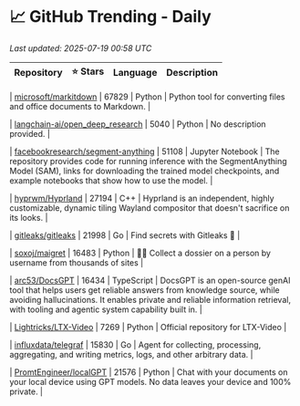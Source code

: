 # 📈 GitHub Trending - Daily

_Last updated: 2025-07-19 00:58 UTC_

| Repository | ⭐ Stars | Language | Description |
|------------|--------:|----------|-------------|

| [microsoft/markitdown](https://github.com/microsoft/markitdown) | 67829 | Python | Python tool for converting files and office documents to Markdown. |

| [langchain-ai/open_deep_research](https://github.com/langchain-ai/open_deep_research) | 5040 | Python | No description provided. |

| [facebookresearch/segment-anything](https://github.com/facebookresearch/segment-anything) | 51108 | Jupyter Notebook | The repository provides code for running inference with the SegmentAnything Model (SAM), links for downloading the trained model checkpoints, and example notebooks that show how to use the model. |

| [hyprwm/Hyprland](https://github.com/hyprwm/Hyprland) | 27194 | C++ | Hyprland is an independent, highly customizable, dynamic tiling Wayland compositor that doesn't sacrifice on its looks. |

| [gitleaks/gitleaks](https://github.com/gitleaks/gitleaks) | 21998 | Go | Find secrets with Gitleaks 🔑 |

| [soxoj/maigret](https://github.com/soxoj/maigret) | 16483 | Python | 🕵️‍♂️ Collect a dossier on a person by username from thousands of sites |

| [arc53/DocsGPT](https://github.com/arc53/DocsGPT) | 16434 | TypeScript | DocsGPT is an open-source genAI tool that helps users get reliable answers from knowledge source, while avoiding hallucinations. It enables private and reliable information retrieval, with tooling and agentic system capability built in. |

| [Lightricks/LTX-Video](https://github.com/Lightricks/LTX-Video) | 7269 | Python | Official repository for LTX-Video |

| [influxdata/telegraf](https://github.com/influxdata/telegraf) | 15830 | Go | Agent for collecting, processing, aggregating, and writing metrics, logs, and other arbitrary data. |

| [PromtEngineer/localGPT](https://github.com/PromtEngineer/localGPT) | 21576 | Python | Chat with your documents on your local device using GPT models. No data leaves your device and 100% private. |

